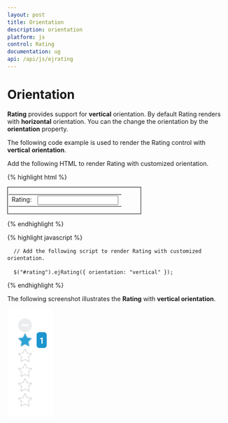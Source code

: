 ```yaml
---
layout: post
title: Orientation
description: orientation
platform: js
control: Rating
documentation: ug
api: /api/js/ejrating
---
```


# Orientation

**Rating** provides support for **vertical** orientation. By default Rating renders with **horizontal** orientation. You can the change the orientation by the **orientation** property.

The following code example is used to render the Rating control with **vertical** **orientation**.

 Add the following HTML to render Rating with customized orientation.

{% highlight html %}

<div id="container" style="border: 1px solid black; width: 300px; padding: 2px">
    <table>
        <tr>
            <td valign="top">Rating:
               </td>
               <td>
                   <input id="rating" type="text" />
               </td>
           </tr>
      </table>
 </div>
    
 {% endhighlight %}

{% highlight javascript %}

      // Add the following script to render Rating with customized orientation.
    
      $("#rating").ejRating({ orientation: "vertical" });
  
{% endhighlight %}

The following screenshot illustrates the **Rating** with **vertical orientation**.

![](/js/Rating/Orientation_images/Orientation_img1.png) 

